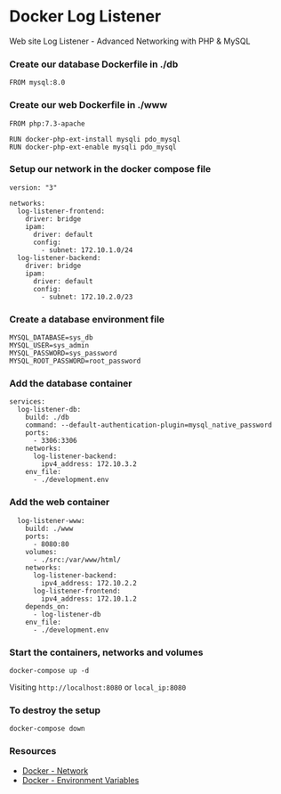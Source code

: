 # Docker Log Listener

Web site Log Listener - Advanced Networking with PHP & MySQL

### Create our database Dockerfile in ./db

```
FROM mysql:8.0

```

### Create our web Dockerfile in ./www

```
FROM php:7.3-apache

RUN docker-php-ext-install mysqli pdo_mysql
RUN docker-php-ext-enable mysqli pdo_mysql
```

### Setup our network in the docker compose file

```
version: "3"

networks:
  log-listener-frontend:
    driver: bridge
    ipam:
      driver: default
      config:
        - subnet: 172.10.1.0/24
  log-listener-backend:
    driver: bridge
    ipam: 
      driver: default
      config:
        - subnet: 172.10.2.0/23
```

### Create a database environment file

```
MYSQL_DATABASE=sys_db
MYSQL_USER=sys_admin
MYSQL_PASSWORD=sys_password
MYSQL_ROOT_PASSWORD=root_password
```

### Add the database container

```
services:
  log-listener-db:
    build: ./db
    command: --default-authentication-plugin=mysql_native_password
    ports:
      - 3306:3306
    networks:
      log-listener-backend:
        ipv4_address: 172.10.3.2
    env_file:
      - ./development.env
```

### Add the web container

```
  log-listener-www:
    build: ./www
    ports:
      - 8080:80
    volumes:
      - ./src:/var/www/html/
    networks:
      log-listener-backend:
        ipv4_address: 172.10.2.2
      log-listener-frontend:
        ipv4_address: 172.10.1.2
    depends_on:
      - log-listener-db
    env_file:
      - ./development.env
```


### Start the containers, networks and volumes

```
docker-compose up -d
```

Visiting `http://localhost:8080` or `local_ip:8080`


### To destroy the setup

```
docker-compose down
```

### Resources

* [Docker - Network](https://docs.docker.com/network/)
* [Docker - Environment Variables](https://docs.docker.com/compose/environment-variables/)